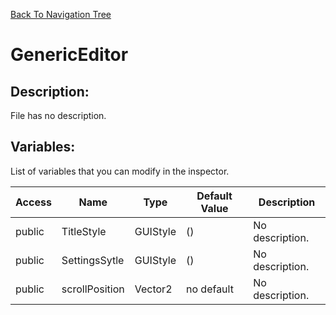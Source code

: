 [Back To Navigation Tree](https://wesleywh.github.io/GameDevRepo/docs/navigation.html)
# GenericEditor

## Description:
File has no description.

## Variables:
List of variables that you can modify in the inspector.

|Access|Name|Type|Default Value|Description|
|---|---|---|---|---|
|public|TitleStyle|GUIStyle|()|No description.|
|public|SettingsSytle|GUIStyle|()|No description.|
|public|scrollPosition|Vector2|no default|No description.|
